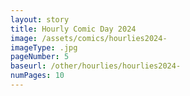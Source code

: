 ```yaml
---
layout: story
title: Hourly Comic Day 2024
image: /assets/comics/hourlies2024-
imageType: .jpg
pageNumber: 5
baseurl: /other/hourlies/hourlies2024-
numPages: 10
---
```

